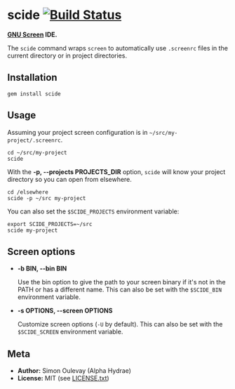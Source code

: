 # scide [![Build Status](https://secure.travis-ci.org/AlphaHydrae/scide.png?branch=develop)](http://travis-ci.org/AlphaHydrae/scide)

**[GNU Screen](http://www.gnu.org/software/screen/) IDE.**

The `scide` command wraps `screen` to automatically use `.screenrc` files in the current directory or in project directories.

## Installation

    gem install scide

## Usage

Assuming your project screen configuration is in `~/src/my-project/.screenrc`.

    cd ~/src/my-project
    scide

With the **-p, --projects PROJECTS_DIR** option, `scide` will know your project directory so you can open from elsewhere.

    cd /elsewhere
    scide -p ~/src my-project

You can also set the `$SCIDE_PROJECTS` environment variable:

    export SCIDE_PROJECTS=~/src
    scide my-project

## Screen options

* **-b BIN, --bin BIN**

  Use the bin option to give the path to your screen binary if it's not in the PATH or has a different name.
  This can also be set with the `$SCIDE_BIN` environment variable.

* **-s OPTIONS, --screen OPTIONS**

  Customize screen options (`-U` by default).
  This can also be set with the `$SCIDE_SCREEN` environment variable.

## Meta

* **Author:** Simon Oulevay (Alpha Hydrae)
* **License:** MIT (see [LICENSE.txt](https://raw.github.com/AlphaHydrae/scide/master/LICENSE.txt))

